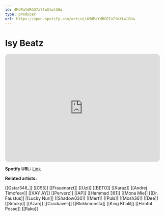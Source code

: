 ```yaml
---
id: 4MdPaYdRGO7a7foXtwlGHa
type: producer
url: https://open.spotify.com/artist/4MdPaYdRGO7a7foXtwlGHa
---
```

# Isy Beatz

<iframe style="border-radius:12px" src="https://open.spotify.com/embed/artist/4MdPaYdRGO7a7foXtwlGHa" width="100%" height="352" frameBorder="0" allowfullscreen="" allow="autoplay; clipboard-write; encrypted-media; fullscreen; picture-in-picture" loading="lazy"></iframe>

**Spotify URL:** [Link](https://open.spotify.com/artist/4MdPaYdRGO7a7foXtwlGHa)

**Related artists:**

[[Gstar348_]]
[[C55]]
[[Frauenarzt]]
[[Uzi]]
[[BETO]]
[[Karaz]]
[[Andrej Timofeev]]
[[KAY AY]]
[[Perverz]]
[[AP]]
[[Hammad 361]]
[[Mona Mie]]
[[Dr. Faustus]]
[[Lucky Nuri]]
[[Shadow030]]
[[Mert]]
[[Puls]]
[[Mosh36]]
[[Dee]]
[[Smoky]]
[[Azan]]
[[Crackaveli]]
[[Blokkmonsta]]
[[King Khalil]]
[[Hirntot Posse]]
[[Rako]]
